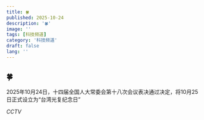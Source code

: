 ```yaml
---
title: 🍀
published: 2025-10-24
description: '🍀'
image: ''
tags: [科技频道]
category: '科技频道'
draft: false
lang: ''
---
```


## 🍀

2025年10月24日，十四届全国人大常委会第十八次会议表决通过决定，将10月25日正式设立为“台湾光复纪念日”

*CCTV*
